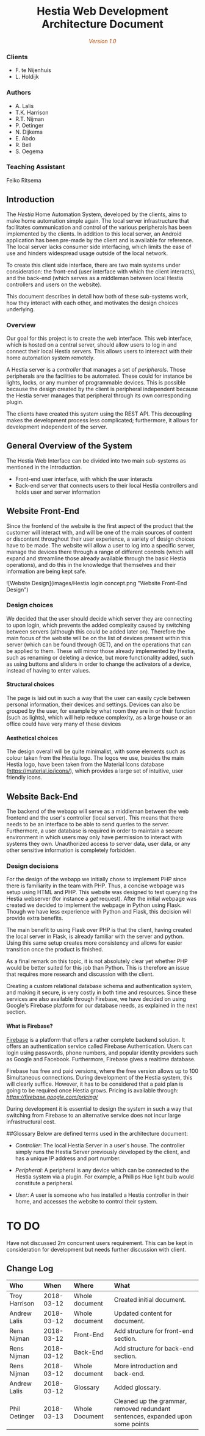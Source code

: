 <center>
	<!-- Title image and text. -->
	<h1>Hestia Web Development Architecture Document</h1>
	<span style="font-style: italic; color: #b34700">Version 1.0</span>
</center>

### Clients
- F. te Nijenhuis
- L. Holdijk

### Authors
* A. Lalis
* T.K. Harrison
* R.T. Nijman
* P. Oetinger
* N. Dijkema
* E. Abdo
* R. Bell
* S. Oegema

### Teaching Assistant
Feiko Ritsema

## Introduction
The *Hestia* Home Automation System, developed by the clients, aims to make home automation simple again. The local server infrastructure that facilitates communication and control of the various peripherals has been implemented by the clients. In addition to this local server, an Android application has been pre-made by the client and is available for reference. The local server lacks consumer side interfacing, which limits the ease of use and hinders widespread usage outside of the local network.

To create this client side interface, there are two main systems under consideration: the front-end (user interface with which the client interacts), and the back-end (which serves as a middleman between local Hestia controllers and users on the website).

This document describes in detail how both of these sub-systems work, how they interact with each other, and motivates the design choices underlying.


### Overview
Our goal for this project is to create the web interface. This web interface, which is hosted on a central server, should allow users to log in and connect their local Hestia servers. This allows users to intereact with their home automation system remotely.

A Hestia server is a *controller* that manages a set of *peripherals*. Those peripherals are the facilities to be automated. These could for instance be lights, locks, or any mumber of programmable devices. This is possible because the design created by the client is peripheral independent because the Hestia server manages that peripheral through its own corresponding plugin.

The clients have created this system using the REST API. This decoupling makes the development process less complicated; furthermore, it allows for development independent of the server. 

## General Overview of the System
The Hestia Web Interface can be divided into two main sub-systems as mentioned in the Introduction.
* Front-end user interface, with which the user interacts
* Back-end server that connects users to their local Hestia controllers and holds user and server information

## Website Front-End
Since the frontend of the website is the first aspect of the product that the customer will interact with, and will be one of the main sources of content or discontent throughout their user experience, a variety of design choices have to be made. The website will allow a user to log into a specific server, manage the devices there through a range of different controls (which will expand and streamline those already available through the basic Hestia operations), and do this in the knowledge that themselves and their information are being kept safe.

![Website Design](images/Hestia login concept.png  "Website Front-End Design")

### Design choices
We decided that the user should decide which server they are connecting to upon login, which prevents the added complexity caused by switching between servers (although this could be added later on). Therefore the main focus of the website will be on the list of devices present within this server (which can be found through GET), and on the operations that can be applied to them. These will mirror those already implemented by Hestia, such as renaming or deleting a device, but more functionality added, such as using buttons and sliders in order to change the activators of a device, instead of having to enter values.
#### Structural choices
The page is laid out in such a way that the user can easily cycle between personal information, their devices and settings. Devices can also be grouped by the user, for example by what room they are in or their function (such as lights), which will help reduce complexity, as a large house or an office could have very many of these devices
#### Aesthetical choices
The design overall will be quite minimalist, with some elements such as colour taken from the Hestia logo. The logos we use, besides the main Hestia logo, have been taken from the Material Icons database (https://material.io/icons/), which provides a large set of intuitive, user friendly icons. 


## Website Back-End
The backend of the webapp will serve as a middleman between the web frontend and the user's controller (local server). This means that there needs to be an interface to be able to send queries to the server. Furthermore, a user database is required in order to maintain a secure environment in which users may only have permission to interact with systems they own. Unauthorized access to server data, user data, or any other sensitive information is completely forbidden.

### Design decisions
For the design of the webapp we initially chose to implement PHP since there is familiarity in the team with PHP. Thus, a concise webpage was setup using HTML and PHP. This website was designed to test querying the Hestia webserver (for instance a *get* request). After the initial webpage was created we decided to implement the webpage in Python using Flask. Though we have less experience with Python and Flask, this decision will provide extra benefits. 

The main benefit to using Flask over PHP is that the client, having created the local server in Flask, is already familiar with the server and python. Using this same setup creates more consistency and allows for easier transition once the product is finished.

As a final remark on this topic, it is not absolutely clear yet whether PHP would be better suited for this job than Python. This is therefore an issue that requires more research and discussion with the client.

Creating a custom relational database schema and authentication system, and making it secure, is very costly in both time and resources. Since these services are also available through Firebase, we have decided on using Google's Firebase platform for our database needs, as explained in the next section.

#### What is Firebase?
[Firebase](https://firebase.google.com/) is a platform that offers a rather complete backend solution. It offers an authentication service called Firebase Authentication. Users can login using passwords, phone numbers, and popular identity providers such as Google and Facebook. Furthermore, Firebase gives a realtime database.

Firebase has free and paid versions, where the free version allows up to 100 Simultaneous connections. During development of the Hestia system, this will clearly suffice. However, it has to be considered that a paid plan is going to be required once Hestia grows. Pricing is available through: *https://firebase.google.com/pricing/* 

During development it is essential to design the system in such a way that switching from Firebase to an alternative service does not incur large infrastructural cost.

##Glossary
Below are defined terms used in the architecture document:

* *Controller*: The local Hestia Server in a user's house. The controller simply runs the Hestia Server previously developed by the client, and has a unique IP address and port number.

* *Peripheral*: A peripheral is any device which can be connected to the Hestia system via a plugin. For example, a Phillips Hue light bulb would constitute a peripheral.

* *User*: A user is someone who has installed a Hestia controller in their home, and accesses the website to control their system.

# TO DO
Have not discussed 2m concurrent users requirement. This can be kept in consideration for development but needs further discussion with client.

## Change Log

| Who            |       When  | Where          | What                                |
| :---           |       :---  | :---           | :---                                |
| Troy Harrison  |  2018-03-12 | Whole document | Created initial document.           |
| Andrew Lalis   |  2018-03-12 | Whole document | Updated content for document.       |
| Rens Nijman    |  2018-03-12 | Front-End      | Add structure for front-end section.|
| Rens Nijman    |  2018-03-12 | Back-End       | Add structure for back-end section. |
| Rens Nijman    |  2018-03-12 | Whole document | More introduction and back-end.     |
| Andrew Lalis | 2018-03-12 | Glossary | Added glossary. |
| Phil Oetinger  |  2018-03-13 | Whole Document | Cleaned up the grammar, removed redundant sentences, expanded upon some points |
